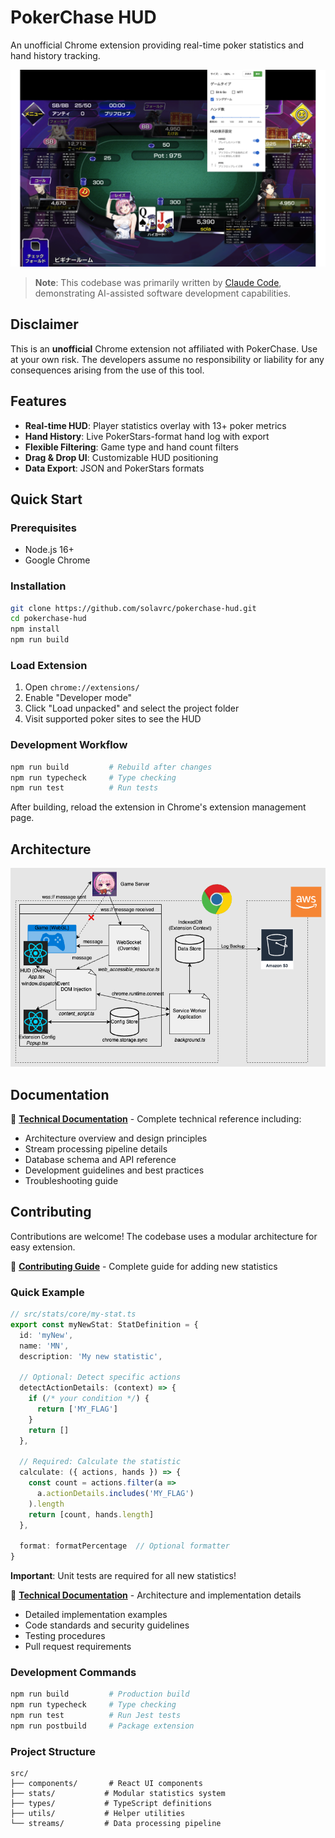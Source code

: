 # PokerChase HUD

An unofficial Chrome extension providing real-time poker statistics and hand history tracking.

![PokerChase HUD](./README.png)

> **Note**: This codebase was primarily written by [Claude Code](https://claude.ai/code), demonstrating AI-assisted software development capabilities.

## Disclaimer

This is an **unofficial** Chrome extension not affiliated with PokerChase. Use at your own risk. The developers assume no responsibility or liability for any consequences arising from the use of this tool.

## Features

- **Real-time HUD**: Player statistics overlay with 13+ poker metrics
- **Hand History**: Live PokerStars-format hand log with export
- **Flexible Filtering**: Game type and hand count filters
- **Drag & Drop UI**: Customizable HUD positioning
- **Data Export**: JSON and PokerStars formats

## Quick Start

### Prerequisites

- Node.js 16+
- Google Chrome

### Installation

```bash
git clone https://github.com/solavrc/pokerchase-hud.git
cd pokerchase-hud
npm install
npm run build
```

### Load Extension

1. Open `chrome://extensions/`
2. Enable "Developer mode"
3. Click "Load unpacked" and select the project folder
4. Visit supported poker sites to see the HUD

### Development Workflow

```bash
npm run build         # Rebuild after changes
npm run typecheck     # Type checking
npm run test          # Run tests
```

After building, reload the extension in Chrome's extension management page.

## Architecture

![Architecture Diagram](README.drawio.png)

## Documentation

📖 **[Technical Documentation](CLAUDE.md)** - Complete technical reference including:

- Architecture overview and design principles
- Stream processing pipeline details
- Database schema and API reference
- Development guidelines and best practices
- Troubleshooting guide

## Contributing

Contributions are welcome! The codebase uses a modular architecture for easy extension.

📖 **[Contributing Guide](CONTRIBUTING.md)** - Complete guide for adding new statistics

### Quick Example

```typescript
// src/stats/core/my-stat.ts
export const myNewStat: StatDefinition = {
  id: 'myNew',
  name: 'MN',
  description: 'My new statistic',

  // Optional: Detect specific actions
  detectActionDetails: (context) => {
    if (/* your condition */) {
      return ['MY_FLAG']
    }
    return []
  },

  // Required: Calculate the statistic
  calculate: ({ actions, hands }) => {
    const count = actions.filter(a =>
      a.actionDetails.includes('MY_FLAG')
    ).length
    return [count, hands.length]
  },

  format: formatPercentage  // Optional formatter
}
```

**Important**: Unit tests are required for all new statistics!

📖 **[Technical Documentation](CLAUDE.md)** - Architecture and implementation details

- Detailed implementation examples
- Code standards and security guidelines
- Testing procedures
- Pull request requirements

### Development Commands

```bash
npm run build         # Production build
npm run typecheck     # Type checking
npm run test          # Run Jest tests
npm run postbuild     # Package extension
```

### Project Structure

```
src/
├── components/       # React UI components
├── stats/           # Modular statistics system
├── types/           # TypeScript definitions
├── utils/           # Helper utilities
└── streams/         # Data processing pipeline
```
